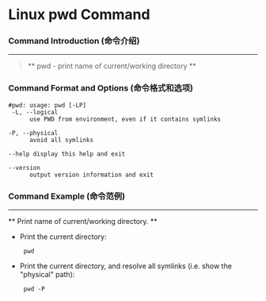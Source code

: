 # Linux pwd Command
### Command Introduction (命令介绍)
-------------------
> ** pwd - print name of current/working directory **

### Command Format and Options (命令格式和选项)
```
#pwd: usage: pwd [-LP]
 -L, --logical
      use PWD from environment, even if it contains symlinks

-P, --physical
      avoid all symlinks

--help display this help and exit

--version
      output version information and exit

```
### Command Example (命令范例)
-------------------
** Print name of current/working directory. **

- Print the current directory:

  ` pwd`

- Print the current directory, and resolve all symlinks (i.e. show the "physical" path):

  ` pwd -P`



